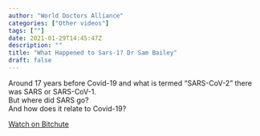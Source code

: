 ```yaml
---
author: "World Doctors Alliance"
categories: ["Other videos"]
tags: [""]
date: 2021-01-29T14:45:47Z
description: ""
title: "What Happened to Sars-1? Dr Sam Bailey"
draft: false
---
```


Around 17 years before Covid-19 and what is termed “SARS-CoV-2” there  was SARS or SARS-CoV-1.   
But where did SARS go?   
And how does it relate to Covid-19?

[Watch on Bitchute](https://www.bitchute.com/video/ODYafR84wcqz/)